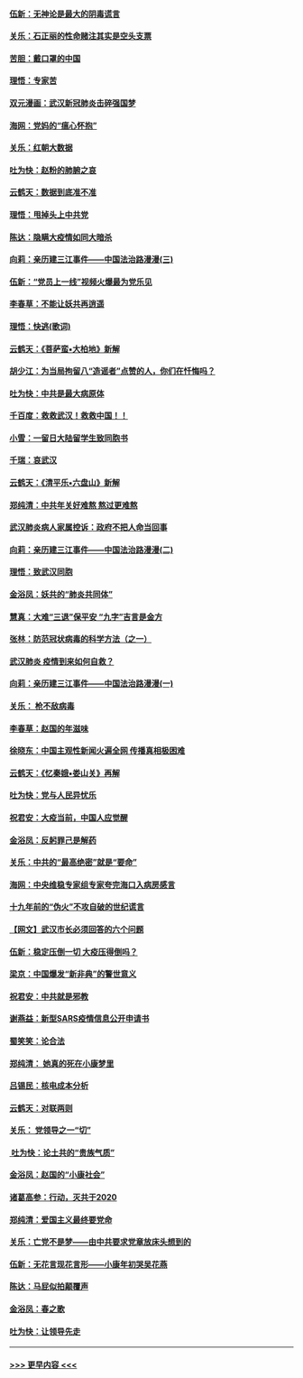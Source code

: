 #### [伍新：无神论是最大的阴毒谎言](../pages/nsc993/n11846129.md?t=02061922) 
#### [关乐：石正丽的性命赌注其实是空头支票](../pages/nsc993/n11846109.md?t=02061922) 
#### [苦胆：戴口罩的中国](../pages/nsc993/n11845576.md?t=02061922) 
#### [理悟：专家苦](../pages/nsc993/n11845564.md?t=02061922) 
#### [双元漫画：武汉新冠肺炎击碎强国梦](../pages/nsc993/n11843320.md?t=02061922) 
#### [海网：党妈的“瘟心怀抱”](../pages/nsc993/n11840740.md?t=02061922) 
#### [关乐：红朝大数据](../pages/nsc993/n11840675.md?t=02061922) 
#### [吐为快：赵粉的肺腑之哀](../pages/nsc993/n11840618.md?t=02061922) 
#### [云鹤天：数据到底准不准](../pages/nsc993/n11840325.md?t=02061922) 
#### [理悟：甩掉头上中共党](../pages/nsc993/n11838826.md?t=02061922) 
#### [陈达：隐瞒大疫情如同大暗杀](../pages/nsc993/n11838771.md?t=02061922) 
#### [向莉：亲历建三江事件——中国法治路漫漫(三)](../pages/nsc993/n11831825.md?t=02061922) 
#### [伍新：“党员上一线”视频火爆最为党乐见](../pages/nsc993/n11838200.md?t=02061922) 
#### [李春草：不能让妖共再逍遥](../pages/nsc993/n11838102.md?t=02061922) 
#### [理悟：快逃(歌词)](../pages/nsc993/n11838083.md?t=02061922) 
#### [云鹤天：《菩萨蛮▪大柏地》新解](../pages/nsc993/n11838059.md?t=02061922) 
#### [胡少江：为当局拘留八“造谣者”点赞的人，你们在忏悔吗？](../pages/nsc993/n11836801.md?t=02061922) 
#### [吐为快：中共是最大病原体](../pages/nsc993/n11836748.md?t=02061922) 
#### [千百度：救救武汉！救救中国！！](../pages/nsc993/n11836145.md?t=02061922) 
#### [小雪：一留日大陆留学生致同胞书](../pages/nsc993/n11834624.md?t=02061922) 
#### [千瑞：哀武汉](../pages/nsc993/n11833647.md?t=02061922) 
#### [云鹤天：《清平乐▪六盘山》新解](../pages/nsc993/n11833611.md?t=02061922) 
#### [郑纯清：中共年关好难熬 熬过更难熬](../pages/nsc993/n11833489.md?t=02061922) 
#### [武汉肺炎病人家属控诉：政府不把人命当回事](../pages/nsc993/n11833205.md?t=02061922) 
#### [向莉：亲历建三江事件——中国法治路漫漫(二)](../pages/nsc993/n11829102.md?t=02061922) 
#### [理悟：致武汉同胞](../pages/nsc993/n11831522.md?t=02061922) 
#### [金浴凤：妖共的“肺炎共同体”](../pages/nsc993/n11829448.md?t=02061922) 
#### [慧真：大难“三退”保平安 “九字”吉言是金方](../pages/nsc993/n11829501.md?t=02061922) 
#### [张林：防范冠状病毒的科学方法（之一）](../pages/nsc993/n11828618.md?t=02061922) 
#### [武汉肺炎 疫情到来如何自救？](../pages/nsc993/n11827632.md?t=02061922) 
#### [向莉：亲历建三江事件——中国法治路漫漫(一)](../pages/nsc993/n11827190.md?t=02061922) 
#### [关乐： 枪不敌病毒](../pages/nsc993/n11826746.md?t=02061922) 
#### [李春草：赵国的年滋味](../pages/nsc993/n11826321.md?t=02061922) 
#### [徐晓东：中国主观性新闻火遍全网 传播真相极困难](../pages/nsc993/n11826508.md?t=02061922) 
#### [云鹤天：《忆秦娥▪娄山关》再解](../pages/nsc993/n11824682.md?t=02061922) 
#### [吐为快：党与人民异忧乐](../pages/nsc993/n11824660.md?t=02061922) 
#### [祝君安：大疫当前，中国人应觉醒](../pages/nsc993/n11821946.md?t=02061922) 
#### [金浴凤：反躬罪己是解药](../pages/nsc993/n11820280.md?t=02061922) 
#### [关乐：中共的“最高绝密”就是“要命”](../pages/nsc993/n11816946.md?t=02061922) 
#### [海网：中央维稳专家组专家夸完海口入病房感言](../pages/nsc993/n11815138.md?t=02061922) 
#### [十九年前的“伪火”不攻自破的世纪谎言](../pages/nsc993/n11813238.md?t=02061922) 
#### [【网文】武汉市长必须回答的六个问题](../pages/nsc993/n11813848.md?t=02061922) 
#### [伍新：稳定压倒一切 大疫压得倒吗？](../pages/nsc993/n11812634.md?t=02061922) 
#### [梁京：中国爆发“新非典”的警世意义](../pages/nsc993/n11812554.md?t=02061922) 
#### [祝君安：中共就是邪教](../pages/nsc993/n11812431.md?t=02061922) 
#### [谢燕益：新型SARS疫情信息公开申请书](../pages/nsc993/n11808840.md?t=02061922) 
#### [蜀笑笑：论合法](../pages/nsc993/n11808064.md?t=02061922) 
#### [郑纯清： 她真的死在小康梦里](../pages/nsc993/n11806623.md?t=02061922) 
#### [吕锡民：核电成本分析](../pages/nsc993/n11806284.md?t=02061922) 
#### [云鹤天：对联两则](../pages/nsc993/n11805957.md?t=02061922) 
#### [关乐： 党领导之一“切”](../pages/nsc993/n11804505.md?t=02061922) 
#### [ 吐为快：论土共的“贵族气质”](../pages/nsc993/n11804490.md?t=02061922) 
#### [金浴凤：赵国的“小康社会”](../pages/nsc993/n11804452.md?t=02061922) 
#### [诸葛高参：行动，灭共于2020](../pages/nsc993/n11804120.md?t=02061922) 
#### [郑纯清：爱国主义最终要党命](../pages/nsc993/n11802197.md?t=02061922) 
#### [关乐：亡党不是梦——由中共要求党章放床头想到的](../pages/nsc993/n11802156.md?t=02061922) 
#### [伍新：无花言现花言形——小康年初哭吴花燕](../pages/nsc993/n11800044.md?t=02061922) 
#### [陈达：马屁似拍颠覆声](../pages/nsc993/n11800010.md?t=02061922) 
#### [金浴凤：春之歌](../pages/nsc993/n11797687.md?t=02061922) 
#### [吐为快：让领导先走](../pages/nsc993/n11797512.md?t=02061922) 

----
#### [ >>> 更早内容 <<< ](../indexes/nsc993-earlier.md)
